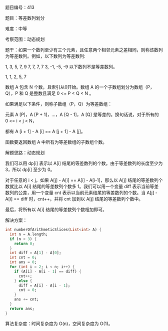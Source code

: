 题目编号：413

题目：等差数列划分

难度：中等

考察范围：动态规划

题干：如果一个数列至少有三个元素，且任意两个相邻元素之差相同，则称该数列为等差数列。例如，以下数列为等差数列:

1, 3, 5, 7, 9
7, 7, 7, 7
3, -1, -5, -9
以下数列不是等差数列。

1, 1, 2, 5, 7

数组 A 包含 N 个数，且索引从0开始。数组 A 的一个子数组划分为数组（P，Q），P 和 Q 是整数且满足 0 <= P < Q < N 。

如果满足以下条件，则称子数组（P，Q）为等差数组：

元素 A [P]，A [P + 1]，...，A [Q - 1]，A [Q] 是等差的。换句话说，对于所有的 0 <= i < j < N，

都有 A [i + 1] - A [i] == A [j + 1] - A [j]。

函数要返回数组 A 中所有为等差数组的子数组个数。

解题思路：动态规划

我们可以用 dp[i] 表示以 A[i] 结尾的等差数列的个数。由于等差数列的长度至少为 3，所以 dp[i] 至少为 0。

对于任意的 i < j，如果 A[j] - A[i] == A[i] - A[i-1]，那么以 A[j] 结尾的等差数列个数就比以 A[i] 结尾的等差数列个数多 1。我们可以用一个变量 diff 表示当前等差数列的公差，用一个变量 cnt 表示以当前元素结尾的等差数列的个数。当 A[j] - A[i] == diff 时，cnt++，并将 cnt 加到以 A[j] 结尾的等差数列个数中。

最后，将所有以 A[i] 结尾的等差数列个数相加即可。

解决方案：

```dart
int numberOfArithmeticSlices(List<int> A) {
  int n = A.length;
  if (n < 3) {
    return 0;
  }
  int diff = A[1] - A[0];
  int cnt = 0;
  int ans = 0;
  for (int i = 2; i < n; i++) {
    if (A[i] - A[i - 1] == diff) {
      cnt++;
    } else {
      diff = A[i] - A[i - 1];
      cnt = 0;
    }
    ans += cnt;
  }
  return ans;
}
```

算法复杂度：时间复杂度为 O(n)，空间复杂度为 O(1)。
